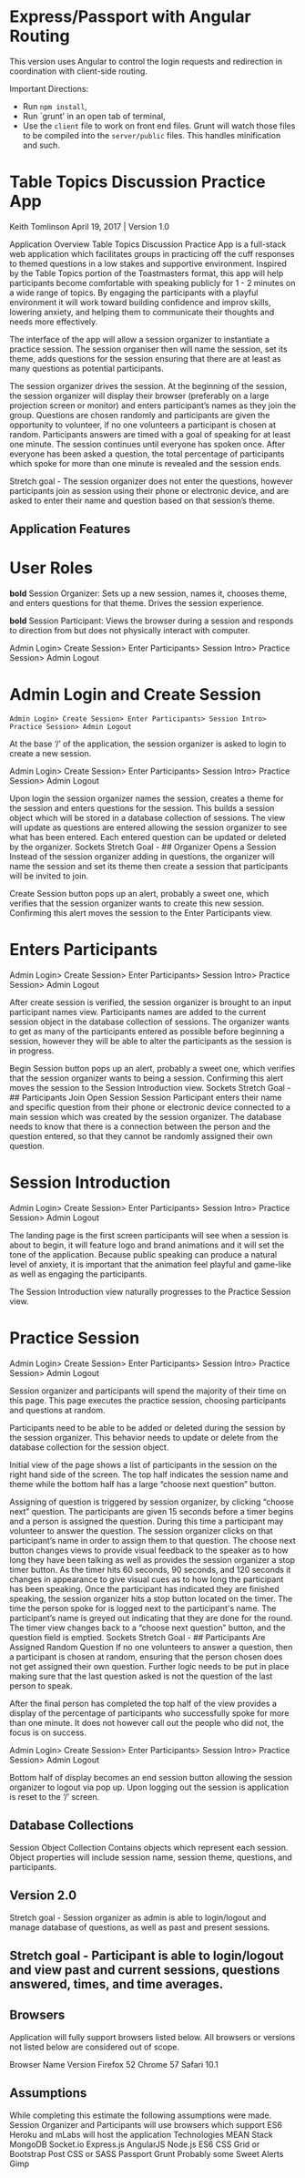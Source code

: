 # Express/Passport with Angular Routing
This version uses Angular to control the login requests and redirection in coordination with client-side routing.

Important Directions:
* Run `npm install`,
* Run `grunt' in an open tab of terminal,
* Use the `client` file to work on front end files. Grunt will watch those files to be compiled into the `server/public` files. This handles minification and such.

# Table Topics Discussion Practice App

Keith Tomlinson
April 19, 2017 | Version 1.0

Application Overview
Table Topics Discussion Practice App is a full-stack web application which facilitates groups in practicing off the cuff responses to themed questions in a low stakes and supportive environment. Inspired by the Table Topics portion of the Toastmasters format, this app will help participants become comfortable with speaking publicly for 1 - 2 minutes on a wide range of topics. By engaging the participants with a playful environment it will work toward building confidence and improv skills, lowering anxiety, and helping them to communicate their thoughts and needs more effectively.

The interface of the app will allow a session organizer to instantiate a practice session. The session organiser then will name the session, set its theme, adds questions for the session ensuring that there are at least as many questions as potential participants.

The session organizer drives the session. At the beginning of the session, the session organizer will display their browser (preferably on a large projection screen or monitor) and enters participant’s names as they join the group. Questions are chosen randomly and participants are given the opportunity to volunteer, if no one volunteers a participant is chosen at random. Participants answers are timed with a goal of speaking for at least one minute. The session continues until everyone has spoken once. After everyone has been asked a question, the total percentage of participants which spoke for more than one minute is revealed and the session ends.

Stretch goal - The session organizer does not enter the questions, however participants join as session using their phone or electronic device, and are asked to enter their name and question based on that session’s theme.

## Application Features
# User Roles

**bold** Session Organizer:
Sets up a new session, names it, chooses theme, and enters questions for that theme. Drives the session experience.

**bold** Session Participant:
Views the browser during a session and responds to direction from but does not physically interact with computer.

  Admin Login> Create Session> Enter Participants> Session Intro> Practice Session> Admin Logout


# Admin Login and Create Session
	Admin Login> Create Session> Enter Participants> Session Intro> Practice Session> Admin Logout

At the base ‘/’ of the application, the session organizer is asked to login to create a new
session.

Admin Login> Create Session> Enter Participants> Session Intro> Practice Session> Admin Logout

Upon login the session organizer names the session, creates a theme for the session and enters questions for the session. This builds a session object which will be stored in a database collection of sessions. The view will update as questions are entered allowing the session organizer to see what has been entered. Each entered question can be updated or deleted by the organizer.
	Sockets Stretch Goal -
			## Organizer Opens a Session
Instead of the session organizer adding in questions, the organizer will name the session and set its theme then create a session that participants will be invited to join.

Create Session button pops up an alert, probably a sweet one, which verifies that the session organizer wants to create this new session. Confirming this alert moves the session to the Enter Participants view.



# Enters Participants
Admin Login> Create Session> Enter Participants> Session Intro> Practice Session> Admin Logout

After create session is verified, the session organizer is brought to an input participant names view. Participants names are added to the current session object in the database collection of sessions. The organizer wants to get as many of the participants entered as possible before beginning a session, however they will be able to alter the participants as the session is in progress.

Begin Session button pops up an alert, probably a sweet one, which verifies that the session organizer wants to being a session. Confirming this alert moves the session to the Session Introduction view.
	Sockets Stretch Goal -
			## Participants Join Open Session
Session Participant enters their name and specific question from their phone or electronic device connected to a main session which was created by the session organizer. The database needs to know that there is a connection between the person and the question entered, so that they cannot be randomly assigned their own question.


# Session Introduction
Admin Login> Create Session> Enter Participants> Session Intro> Practice Session> Admin Logout

The landing page is the first screen participants will see when a session is about to begin, it will feature logo and brand animations and it will set the tone of the application. Because public speaking  can produce a natural level of anxiety, it is important that the animation feel playful and game-like as well as engaging the participants.

The Session Introduction view naturally progresses to the Practice Session view.


# Practice Session
Admin Login> Create Session> Enter Participants> Session Intro> Practice Session> Admin Logout

Session organizer and participants will spend the majority of their time on this page. This page executes the practice session, choosing participants and questions at random.

Participants need to be able to be added or deleted during the session by the session organizer. This behavior needs to update or delete from the database collection for the session object.

Initial view of the page shows a list of participants in the session on the right hand side of the screen. The top half indicates the session name and theme while the bottom half has a large “choose next question” button.

Assigning of question is triggered by session organizer, by clicking “choose next” question. The participants are given 15 seconds before a timer begins and a person is assigned the question. During this time a participant may volunteer to answer the question. The session organizer clicks on that participant’s name in order to assign them to that question.  The choose next button changes views to provide visual feedback to the speaker as to how long they have been talking as well as provides the session organizer a stop timer button. As the timer hits 60 seconds, 90 seconds, and 120 seconds it changes in appearance to give visual cues as to how long the participant has been speaking. Once the participant has indicated they are finished speaking, the session organizer hits a stop button located on the timer. The time the person spoke for is logged next to the participant's name.  The participant’s name is greyed out indicating that they are done for the round. The timer view changes back to a “choose next question” button, and the question field is emptied.
	Sockets Stretch Goal -
			## Participants Are Assigned Random Question
If no one volunteers to answer a question, then a participant is chosen at random, ensuring that the person chosen does not  get assigned their own question. Further logic needs to be put in place making sure that the last question asked is not the question of the last person to speak.

After the final person has completed the top half of the view provides a display of the percentage of participants who successfully spoke for more than one minute. It does not however call out the people who did not, the focus is on success.

Admin Login> Create Session> Enter Participants> Session Intro> Practice Session> Admin Logout

Bottom half of display becomes an end session button allowing the session organizer to logout via pop up. Upon logging out the session is application is reset to the ‘/’ screen.


## Database Collections
Session Object Collection
Contains objects which represent each session. Object properties will include session name, session theme, questions, and participants.

## Version 2.0
Stretch goal - Session organizer as admin is able to login/logout and manage database of questions, as well as past and present sessions.

## Stretch goal - Participant is able to login/logout and view past and current sessions, questions answered, times, and time averages.

## Browsers
Application will fully support browsers listed below. All browsers or versions not listed below are considered out of scope.

Browser Name
Version
Firefox
52
Chrome
57
Safari
10.1

## Assumptions
While completing this estimate the following assumptions were made.
Session Organizer and Participants will use browsers which support ES6
Heroku and mLabs will host the application
Technologies
MEAN Stack
MongoDB
Socket.io
Express.js
AngularJS
Node.js
ES6
CSS Grid or Bootstrap
Post CSS or SASS
Passport
Grunt
Probably some Sweet Alerts
Gimp
